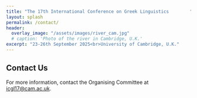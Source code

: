 ```yaml
---
title: "The 17th International Conference on Greek Linguistics        "
layout: splash
permalink: /contact/
header:
  overlay_image: "/assets/images/river_cam.jpg"
  # caption: 'Photo of the river in Cambridge, U.K.'
excerpt: "23-26th September 2025<br>University of Cambridge, U.K."
---
```


## Contact Us

For more information, contact the Organising Committee at <a href="mailto:icgl17@mmll.cam.ac.uk" target="_blank">icgl17@cam.ac.uk</a>. 
